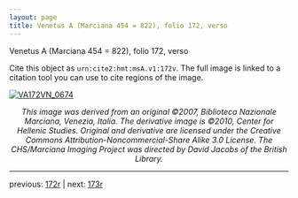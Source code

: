 ```yaml
---
layout: page
title: Venetus A (Marciana 454 = 822), folio 172, verso
---
```


Venetus A (Marciana 454 = 822), folio 172, verso

Cite this object as `urn:cite2:hmt:msA.v1:172v`.  The full image is linked to a citation tool you can use to cite regions of the image.

[![VA172VN_0674](http://www.homermultitext.org/iipsrv?IIIF=/project/homer/pyramidal/deepzoom/hmt/vaimg/2017a/VA172VN_0674.tif/full/800,/0/default.jpg)](http://www.homermultitext.org/ict2/?urn=urn:cite2:hmt:vaimg.2017a:VA172VN_0674) 

<p style="text-align: center; font-style: italic;">This image was derived from an original ©2007, Biblioteca Nazionale Marciana, Venezia, Italia. The derivative image is ©2010, Center for Hellenic Studies. Original and derivative are licensed under the Creative Commons Attribution-Noncommercial-Share Alike 3.0 License. The CHS/Marciana Imaging Project was directed by David Jacobs of the British Library.</p>

---

previous: [172r](../172r/) | next: [173r](../173r/)